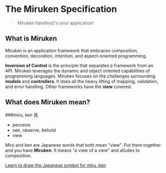 # The Miruken Specification
> Miruken handles()'s your application!

## What is Miruken

Miruken is an application framework that embraces composition, convention, decoration, intention, and aspect-oriented programming.

**Inversion of Control** is the principle that separates a framework from an API.  Miruken leverages the dynamic and object oriented capabilities of programming languages.  Miruken focuses on the challenges surrounding **models** and **controllers**. It does all the heavy lifting of mapping, validation, and error handling. Other frameworks have the **view** covered.  

## What does Miruken mean?

###miru, ken 見

* perceive
* see, observe, behold
* view

Miru and ken are Japanese words that both mean "view". Put them together and you have **Miruken**.  It means "a view of a view" and alludes to composition.  

[Learn to draw the Japanese symbol for miru, ken](https://www.youtube.com/embed/ufFrW3WE784)









